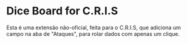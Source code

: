 # Dice Board for C.R.I.S
Esta é uma extensão não-oficial, feita para o C.R.I.S, que adiciona um campo na aba de "Ataques", para rolar dados com apenas um clique.
